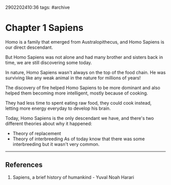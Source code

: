 2902202410:36
tags: #archive 
# Chapter 1 Sapiens

Homo is a family that emerged from Australopithecus, and Homo Sapiens is our direct descendant.

But Homo Sapiens was not alone and had many brother and sisters back in time, we are still discovering some today.

In nature, Homo Sapiens wasn't always on the top of the food chain. He was surviving like any weak animal in the nature for millions of years! 

The discovery of fire helped Homo Sapiens to be more dominant and also helped them becoming more intelligent, mostly because of cooking. 

They had less time to spent eating raw food, they could cook instead, letting more energy everyday to develop his brain.

Today, Homo Sapiens is the only descendant we have, and there's two different theories about why it happened:
- Theory of replacement
- Theory of interbreeding
As of today know that there was some interbreeding but it wasn't very common.

---
## References
1. Sapiens, a brief history of humankind - Yuval Noah Harari